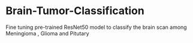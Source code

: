 # Brain-Tumor-Classification
Fine tuning pre-trained ResNet50 model to classify the brain scan among Meningioma , Glioma and Pitutary
